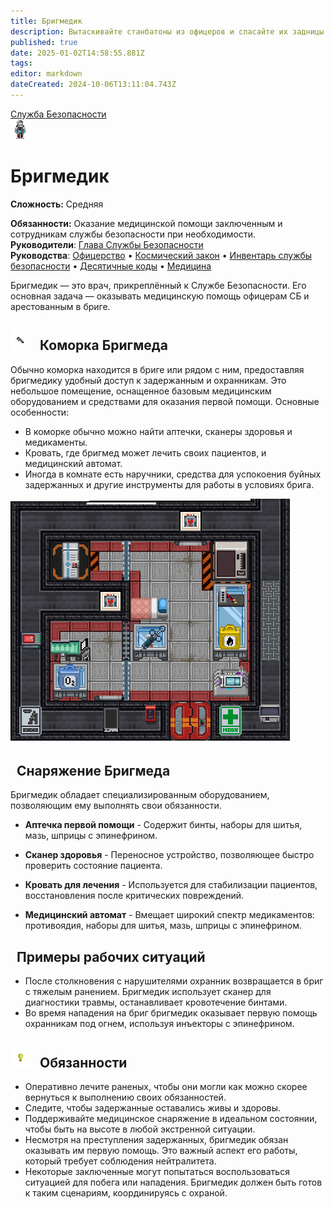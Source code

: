 ```yaml
---
title: Бригмедик
description: Вытаскивайте станбатоны из офицеров и спасайте их задницы.
published: true
date: 2025-01-02T14:58:55.881Z
tags: 
editor: markdown
dateCreated: 2024-10-06T13:11:04.743Z
---
```



<div style="display: flex; justify-content: center;">
<div class="roles-passport sb">
  <div class="title sb"><a href="/roles/securityservicedepartment">Служба Безопасности</a></div>
  <div>
    <div><div><img src="/roles/brigmedic3.png" id="img"></div></div>
  <div><div>
    <h1>Бригмедик</h1>
    <p><strong>Сложность:</strong> Средняя</p>
    <strong>Обязанности:</strong> Оказание медицинской помощи заключенным и сотрудникам службы безопасности при необходимости.<br>
    <b>Руководители</b>: <a href="/roles/headofsecurity">Глава Службы Безопасности</a><br>
    <b>Руководства</b>: <a href="/guides/officership" title="Офицерство">Офицерство</a> • <a href="/spacelaw" title="Космический закон">Космический закон</a> • <a href="/guides/securityinventory" title="Инвентарь службы безопасности">Инвентарь службы безопасности</a> • <a href="/roles/securityservicedepartment/tencodes" title="Инвентарь службы безопасности">Десятичные коды</a> • <a href="/guides/medicine" title="Медицина">Медицина</a>
  </div></div>
  </div>
</div>
</div>

Бригмедик — это врач, прикреплённый к Службе Безопасности. Его основная задача — оказывать медицинскую помощь офицерам СБ и арестованным в бриге.

<h2>
  <div class="box">
    <img src="/roles/sec/pen.png" alt="ручка">
    <span style="margin-left:10px;">Коморка Бригмеда</span>
  </div>
</h2>



Обычно коморка находится в бриге или рядом с ним, предоставляя бригмедику удобный доступ к задержанным и охранникам. Это небольшое помещение, оснащенное базовым медицинским оборудованием и средствами для оказания первой помощи. Основные особенности:
* В коморке обычно можно найти аптечки, сканеры здоровья и медикаменты.
* Кровать, где бригмед может лечить своих пациентов, и медицинский автомат.
* Иногда в комнате есть наручники, средства для успокоения буйных задержанных и другие инструменты для работы в условиях брига.<d>
<div id="img">
  <img src="/guides/security/brigmedf.png" alt="Комната Бригмедика"> </div>
<h2>
  <div class="box">
    <span style="margin-left:10px;">Снаряжение Бригмеда</span>
  </div>
</h2>
  
Бригмедик обладает специализированным оборудованием, позволяющим ему выполнять свои обязанности.
  
* <strong>Аптечка первой помощи</strong> - Содержит бинты, наборы для шитья, мазь, шприцы с эпинефрином.

* <strong>Сканер здоровья</strong> - Переносное устройство, позволяющее быстро проверить состояние пациента.
  
* <strong>Кровать для лечения</strong> - Используется для стабилизации пациентов, восстановления после критических повреждений.  
  
* <strong>Медицинский автомат</strong> - Вмещает широкий спектр медикаментов: противоядия, наборы для шитья, мазь, шприцы с эпинефрином.
<h2>
  <div class="box">
    <span style="margin-left:10px;">Примеры рабочих ситуаций</span>
  </div>
</h2>
  
* После столкновения с нарушителями охранник возвращается в бриг с тяжелым ранением. Бригмедик использует сканер для диагностики травмы, останавливает кровотечение бинтами.
* Во время нападения на бриг бригмедик оказывает первую помощь охранникам под огнем, используя инъекторы с эпинефрином.
<h2>
  <div class="box">
        <img src="/roles/sec/light_bulb.png" alt="Светлая мысль">
    <span style="margin-left:10px;">Обязанности</span>
  </div>
</h2>

* Оперативно лечите раненых, чтобы они могли как можно скорее вернуться к выполнению своих обязанностей.
* Следите, чтобы задержанные оставались живы и здоровы.
* Поддерживайте медицинское снаряжение в идеальном состоянии, чтобы быть на высоте в любой экстренной ситуации.
* Несмотря на преступления задержанных, бригмедик обязан оказывать им первую помощь. Это важный аспект его работы, который требует соблюдения нейтралитета.
* Некоторые заключенные могут попытаться воспользоваться ситуацией для побега или нападения. Бригмедик должен быть готов к таким сценариям, координируясь с охраной.

<div class="table"></div>